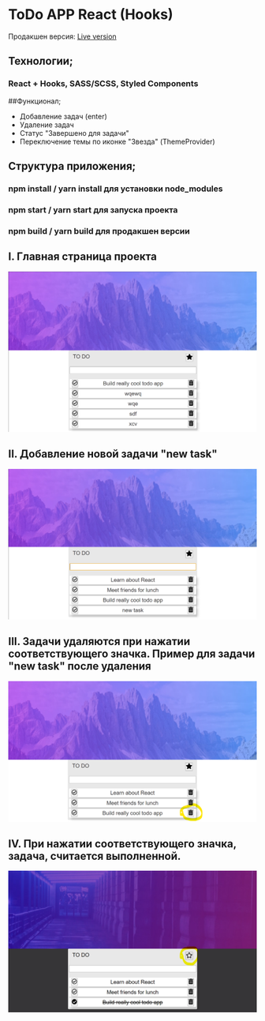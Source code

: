 # ToDo APP React (Hooks)

Продакшен версия: [Live version](https://todo-hooks-git-main.saint-fons.vercel.app/)


## Технологии;
### React + Hooks, SASS/SCSS, Styled Components

##Функционал;
* Добавление задач (enter)
* Удаление задач
* Статус "Завершено для задачи"
* Переключение темы по иконке "Звезда" (ThemeProvider)

## Структура приложения;



### npm install / yarn install для установки node_modules
### npm start / yarn start для запуска проекта
### npm build / yarn build для продакшен версии

## I. Главная страница проекта
![img.png](src/styles/IMG/main_page.png)

## II. Добавление новой задачи "new task"
![img.png](src/styles/IMG/new_task.png)

## III. Задачи удаляются при нажатии соответствующего значка. Пример для задачи "new task" после удаления
![img.png](src/styles/IMG/delete.png)

    
## IV. При нажатии соответствующего значка, задача, считается выполненной.
![img.png](src/styles/IMG/dark_theme.png)

    
##
    
